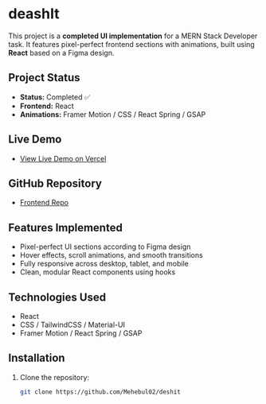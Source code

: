 # deashIt

This project is a **completed UI implementation** for a MERN Stack Developer task. It features pixel-perfect frontend sections with animations, built using **React** based on a Figma design.

## Project Status
- **Status:** Completed ✅  
- **Frontend:** React  
- **Animations:** Framer Motion / CSS / React Spring / GSAP  

## Live Demo
- [View Live Demo on Vercel](#)  <!-- Replace # with your live URL -->

## GitHub Repository
- [Frontend Repo](#)  <!-- Replace # with your GitHub URL -->

## Features Implemented
- Pixel-perfect UI sections according to Figma design  
- Hover effects, scroll animations, and smooth transitions  
- Fully responsive across desktop, tablet, and mobile  
- Clean, modular React components using hooks  

## Technologies Used
- React  
- CSS / TailwindCSS / Material-UI  
- Framer Motion / React Spring / GSAP  

## Installation

1. Clone the repository:
   ```bash
   git clone https://github.com/Mehebul02/deshit

